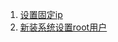 1. [设置固定ip](https://www.jianshu.com/p/d69a95aa1ed7)      
1. [新装系统设置root用户](https://blog.csdn.net/sunxiaoju/article/details/51993091)     
